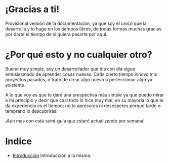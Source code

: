 # ¡Gracias a ti!

Provisional versión de la documentación, ya que soy el único que la desarrolla y lo hago en los tiempos libres, de todas formas muchas gracias por darte el tiempo de si quiera pasarte por aquí.

# ¿Por qué esto y no cualquier otro?

Bueno muy simple, soy un desarrollador que día con día sigue entusiasmado de aprender cosas nuevas. Cada cierto tiempo innovo mis proyectos pasados, o trato de crear algo nuevo o perfeccionar algo ya existente.

A lo que voy es que te daré una prespectiva más simple ya que puedo mirar a mi principio y decir que casi todo lo hice muy mal, en su mayoría lo que te da experiencía es el tiempo; no te apresures ni desesperes porque tarde o temprano lo descubrirás.

¡Aun mas con está semi-guía que estaré actualizando por semana!

# Indice

* [Introducción](introduccion.md) Introducción a la misma.